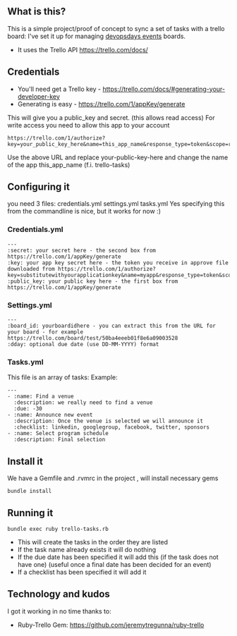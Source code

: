 ## What is this?
This is a simple project/proof of concept to sync a set of tasks with a trello board:
I've set it up for managing [devopsdays events](http://devopsdays.org) boards.

- It uses the Trello API <https://trello.com/docs/>

## Credentials

- You'll need get a Trello key - <https://trello.com/docs/#generating-your-developer-key>
- Generating is easy - <https://trello.com/1/appKey/generate>

This will give you a public_key and secret. (this allows read access)
For write access you need to allow this app to your account

    https://trello.com/1/authorize?key=your_public_key_here&name=this_app_name&response_type=token&scope=read,write,account&expiration=never

Use the above URL and replace your-public-key-here and change the name of the app this_app_name (f.i. trello-tasks)

## Configuring it
you need 3 files: credentials.yml settings.yml tasks.yml
Yes specifying this from the commandline is nice, but it works for now :)

### Credentials.yml

    ---
    :secret: your secret here - the second box from https://trello.com/1/appKey/generate
    :key: your app key secret here - the token you receive in approve file downloaded from https://trello.com/1/authorize?key=substitutewithyourapplicationkey&name=myapp&response_type=token&scope=read,write,account&expiration=never
    :public_key: your public key here - the first box from https://trello.com/1/appKey/generate

### Settings.yml

    ---
    :board_id: yourboardidhere - you can extract this from the URL for your board - for example https://trello.com/board/test/50ba4eeeb01f8e6a09003528
    :dday: optional due date (use DD-MM-YYYY) format

### Tasks.yml

This file is an array of tasks: Example:

    ---
    - :name: Find a venue
      :description: we really need to find a venue
      :due: -30
    - :name: Announce new event
      :description: Once the venue is selected we will announce it
      :checklist: linkedin, googlegroup, facebook, twitter, sponsors
    - :name: Select program schedule
      :description: Final selection

## Install it
We have a Gemfile and .rvmrc in the project , will install necessary gems

    bundle install

## Running it

    bundle exec ruby trello-tasks.rb

- This will create the tasks in the order they are listed
- If the task name already exists it will do nothing
- If the due date has been specified it will add this (if the task does not have one)
  (useful once a final date has been decided for an event)
- If a checklist has been specified it will add it

## Technology and kudos
I got it working in no time thanks to:

- Ruby-Trello Gem: <https://github.com/jeremytregunna/ruby-trello>
